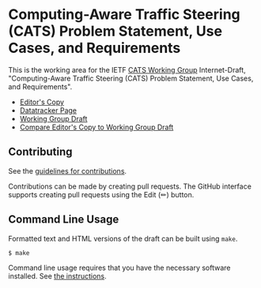 # Computing-Aware Traffic Steering (CATS) Problem Statement, Use Cases, and Requirements

This is the working area for the IETF [CATS Working Group](https://datatracker.ietf.org/wg/cats/documents/) Internet-Draft, "Computing-Aware Traffic Steering (CATS) Problem Statement, Use Cases, and Requirements".

* [Editor's Copy](https://ietf-wg-cats.github.io/draft-ietf-cats-usecases-requirements/#go.draft-ietf-cats-usecases-requirements.html)
* [Datatracker Page](https://datatracker.ietf.org/doc/draft-ietf-cats-usecases-requirements)
* [Working Group Draft](https://datatracker.ietf.org/doc/html/draft-ietf-cats-usecases-requirements)
* [Compare Editor's Copy to Working Group Draft](https://ietf-wg-cats.github.io/draft-ietf-cats-usecases-requirements/#go.draft-ietf-cats-usecases-requirements.diff)


## Contributing

See the
[guidelines for contributions](https://github.com/ietf-wg-cats/draft-ietf-cats-usecases-requirements/blob/main/CONTRIBUTING.md).

Contributions can be made by creating pull requests.
The GitHub interface supports creating pull requests using the Edit (✏) button.


## Command Line Usage

Formatted text and HTML versions of the draft can be built using `make`.

```sh
$ make
```

Command line usage requires that you have the necessary software installed.  See
[the instructions](https://github.com/martinthomson/i-d-template/blob/main/doc/SETUP.md).

